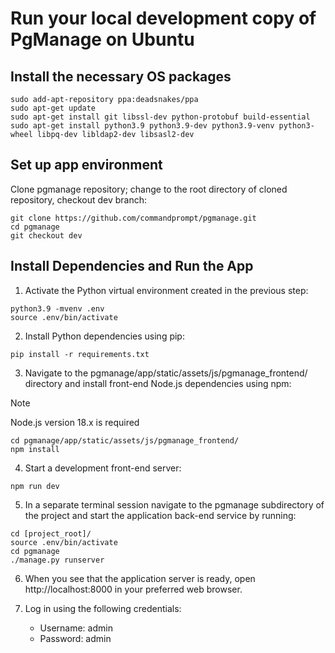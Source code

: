 # Run your local development copy of PgManage on Ubuntu

## Install the necessary OS packages
```
sudo add-apt-repository ppa:deadsnakes/ppa
sudo apt-get update
sudo apt-get install git libssl-dev python-protobuf build-essential
sudo apt-get install python3.9 python3.9-dev python3.9-venv python3-wheel libpq-dev libldap2-dev libsasl2-dev
```

## Set up app environment
Clone pgmanage repository; change to the root directory of cloned repository, checkout dev branch:
```
git clone https://github.com/commandprompt/pgmanage.git
cd pgmanage
git checkout dev
```
## Install Dependencies and Run the App

1. Activate the Python virtual environment created in the previous step:
```shell
python3.9 -mvenv .env
source .env/bin/activate
```

2. Install Python dependencies using pip:
```shell
pip install -r requirements.txt
```

3. Navigate to the pgmanage/app/static/assets/js/pgmanage_frontend/ directory and install front-end Node.js dependencies using npm:
> [!NOTE]
> Node.js version 18.x is required
```shell
cd pgmanage/app/static/assets/js/pgmanage_frontend/
npm install
```

4. Start a development front-end server:
```shell
npm run dev
```

5. In a separate terminal session navigate to the pgmanage subdirectory of the project and start the application back-end service by running:
```shell
cd [project_root]/
source .env/bin/activate
cd pgmanage
./manage.py runserver
```

6. When you see that the application server is ready, open http://localhost:8000 in your preferred web browser.

7. Log in using the following credentials:
    - Username: admin
    - Password: admin
